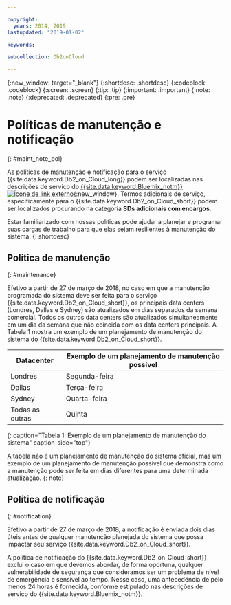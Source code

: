 ```yaml
---

copyright:
  years: 2014, 2019
lastupdated: "2019-01-02"

keywords: 

subcollection: Db2onCloud

---
```


<!-- Attribute definitions --> 
{:new_window: target="_blank"}
{:shortdesc: .shortdesc}
{:codeblock: .codeblock}
{:screen: .screen}
{:tip: .tip}
{:important: .important}
{:note: .note}
{:deprecated: .deprecated}
{:pre: .pre}

# Políticas de manutenção e notificação
{: #maint_note_pol}

As políticas de manutenção e notificação para o serviço {{site.data.keyword.Db2_on_Cloud_long}} podem ser localizadas nas descrições de serviço do [{{site.data.keyword.Bluemix_notm}} ![Ícone de link externo](../../icons/launch-glyph.svg "Ícone de link externo")](http://www.ibm.com/software/sla/sladb.nsf/sla/bm?OpenDocument){:new_window}. Termos adicionais de serviço, especificamente para o {{site.data.keyword.Db2_on_Cloud_short}} podem ser localizados procurando na categoria **SDs adicionais com encargos**. 

Estar familiarizado com nossas políticas pode ajudar a planejar e programar suas cargas de trabalho para que elas sejam resilientes à manutenção do sistema.
{: shortdesc}

## Política de manutenção
{: #maintenance}

Efetivo a partir de 27 de março de 2018, no caso em que a manutenção programada do sistema deve ser feita para o serviço {{site.data.keyword.Db2_on_Cloud_short}}, os principais data centers (Londres, Dallas e Sydney) são atualizados em dias separados da semana comercial. Todos os outros data centers são atualizados simultaneamente em um dia da semana que não coincida com os data centers principais. A Tabela 1 mostra um exemplo de um planejamento de manutenção do sistema do {{site.data.keyword.Db2_on_Cloud_short}}.

| Datacenter | Exemplo de um planejamento de manutenção possível |
|-------------|-----------------------------|
| Londres | Segunda-feira |
| Dallas | Terça-feira |
| Sydney | Quarta-feira |
| Todas as outras | Quinta |
{: caption="Tabela 1. Exemplo de um planejamento de manutenção do sistema" caption-side="top"}

A tabela não é um planejamento de manutenção do sistema oficial, mas um exemplo de um planejamento de manutenção
possível que demonstra como a manutenção pode ser feita em dias diferentes para uma determinada atualização.
{: note}

## Política de notificação
{: #notification}

Efetivo a partir de 27 de março de 2018, a notificação é enviada dois dias úteis antes de qualquer manutenção planejada do sistema que possa impactar seu serviço {{site.data.keyword.Db2_on_Cloud_short}}. 

A política de notificação do {{site.data.keyword.Db2_on_Cloud_short}} exclui o caso em que devemos abordar, de forma oportuna, qualquer vulnerabilidade de segurança que consideramos ser um problema de nível de emergência e sensível ao tempo. Nesse caso, uma antecedência de pelo menos 24 horas é fornecida, conforme estipulado nas descrições de serviço do {{site.data.keyword.Bluemix_notm}}.
